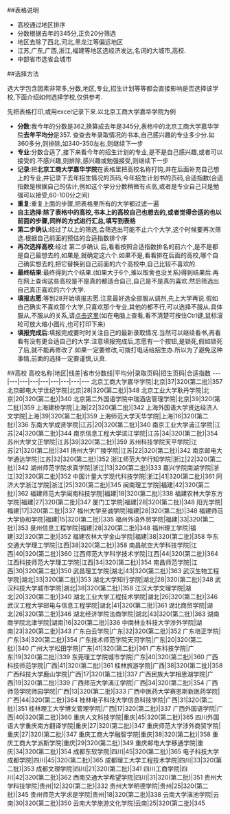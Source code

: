 ##表格说明
 * 高校通过地区排序
 * 分数根据去年的345分,正负20分筛选
 * 地区去除了西北,河北,黑龙江等偏远地区
 * 江苏,广东,广西,浙江,福建等地区选经济发达,名词的大城市,高校.
 * 中部省市选省会城市

##选择方法
  
  选大学包含因素非常多,分数,地区,专业,招生计划等等都会直接影响是否选择该学校,下面介绍如何选择学校,仅供参考.
  
  先把表格打印,或用excel记录下来.以北京工商大学嘉华学院为例
  
 * **分数**:我今年的分数是362,换算成去年是345分,表格中的北京工商大学嘉华学院**去年平均分**是357. 查查去年录取情况的书本,自己感兴趣的专业多少分.如360多分,则排除,如340-350左右,则继续下一步
 * **专业**:分数合适了,接下来看今年的招生计划的专业,是不是自己感兴趣,或者可以接受的.不感兴趣,则排除,感兴趣或勉强接受,则继续下一步
 * **记录**:把**北京工商大学嘉华学院**在表格里把高校名称打钩,并在后面补充自己想上的专业,并记录下去年招生情况的页码,今年招生计划书的页码,合适指数(合适指数是根据自己的估计,例如这个学分分数稍微有点高,或者是专业自己只是勉强可以接受,60-100分之间)
 * **重复**:重复上面的步骤,把表格里所有的大学都过滤一遍
 * **自主选择**:**除了表格中的高校,书本上的高校自己也想去的,或者觉得合适的也以前面的步骤,同样的方式进行汇总,填写到表格**
 * **第二步确认**:经过了以上的筛选,会筛选出可能不止六个大学,这个时候要再次筛选.根据自己前面的预估的合适指数排个序
 * **再次选择高校**:经过 第二步确认 后,看看按照合适指数排名的前六个,是不是都是自己最想去的,如果是,就确定这六个.如果不是,看看排在后面的高校,哪个自己确实想去的,把它替换到自己前面的六个高校中,自己比较不喜欢的.
 * **最终结果**:最终得到六个结果.(如果大于6个,难以取舍也没关系)得到结果后.再在网上查询这些高校是不是真的都适合自己,自己是不是真的喜欢.然后筛选出自己真正喜欢的六个大学.
 * **填报志愿**:等到28开始填报志愿.注意最好选全部服从调剂,先上大学再说.假如自己确实不喜欢那个大学,只喜欢那个专业,其他的都不行,可以选择不服从.具体服从,不服从的关系,请[点击这里](/志愿填报.png)(如在电脑上查看,看不清楚可按住Ctrl键,鼠标滚轮可放大缩小图片,也可打印下来)
 * **填报完成后**:填报完成要时时关注自己的最新录取情况.当然可以继续看书,再看看有没有更合适自己的大学.注意填报完成后,志愿有一个按钮,是锁死,假如锁死了后,就不能再修改了.如果一定要修改,可拨打电话给招生办.所以为了避免这种事情,前面的选择一定要谨慎,认真.

##高校
高校名称|地区|线差|省市分数线|平均分|录取页码|招生页码|合适指数
---|---|---|---|---|---|---|---|---
北京工商大学嘉华学院|北京|37|320(第二批)|357
北京邮电大学世纪学院|北京|28|320(第二批)|348
北京工业大学耿丹学院|北京|20|320(第二批)|340
北京第二外国语学院中瑞酒店管理学院|北京|39|320(第二批)|359
上海建桥学院|上海|22|320(第二批)|342
上海外国语大学贤达经济人文学院|上海|39|320(第二批)|359
上海师范大学天华学院|上海|16|320(第二批)|336
东南大学成贤学院|江苏|20|320(第二批)|340
南京工业大学浦江学院|江苏|24|320(第二批)|344
南京信息工程大学滨江学院|江苏|34|320(第二批)|354
苏州大学文正学院|江苏|39|320(第二批)|359
苏州科技学院天平学院|江苏|21|320(第二批)|341
扬州大学广陵学院|江苏|22|320(第二批)|342
南京邮电大学通达学院|江苏|32|320(第二批)|352
浙江师范大学行知学院|浙江|22|320(第二批)|342
湖州师范学院求真学院|浙江|13|320(第二批)|333
嘉兴学院南湖学院|浙江|32|320(第二批)|352
中国计量大学现代科技学院|浙江|41|320(第二批)|361
同济大学浙江学院|浙江|25|320(第二批)|345
闽南理工学院|福建|42|320(第二批)|362
福建师范大学闽南科技学院|福建|18|320(第二批)|338
福建农林大学东方学院|福建|27|320(第二批)|347
厦门工学院|福建|28|320(第二批)|348
阳光学院|福建|17|320(第二批)|337
福州大学至诚学院|福建|28|320(第二批)|348
福建师范大学协和学院|福建|15|320(第二批)|335
福州外语外贸学院|福建|33|320(第二批)|353
泉州信息工程学院|福建|28|320(第二批)|348
福州理工学院|福建|32|320(第二批)|352
福建农林大学金山学院|福建|38|320(第二批)|358
华东交通大学理工学院|江西|38|320(第二批)|358
南昌航空大学科技学院|江西|40|320(第二批)|360
江西师范大学科学技术学院|江西|44|320(第二批)|364
江西科技师范大学理工学院|江西|34|320(第二批)|354
南昌师范学院|江西|30|320(第二批)|350
武昌理工学院|湖北|43|320(第二批)|363
武汉生物工程学院|湖北|33|320(第二批)|353
湖北大学知行学院|湖北|28|320(第二批)|348
武汉科技大学城市学院|湖北|38|320(第二批)|358
江汉大学文理学院|湖北|20|320(第二批)|340
湖北工业大学工程技术学院|湖北|26|320(第二批)|346
武汉工程大学邮电与信息工程学院|湖北|41|320(第二批)|361
湖北商贸学院|湖北|26|320(第二批)|346
湖北经济学院法商学院|湖北|43|320(第二批)|363
湖南商学院北津学院|湖南|16|320(第二批)|336
中南林业科技大学涉外学院|湖南|23|320(第二批)|343
广东白云学院|广东|32|320(第二批)|352
广东培正学院|广东|34|320(第二批)|354
广东技术师范学院天河学院|广东|20|320(第二批)|340
广州大学松田学院|广东|41|320(第二批)|361
广东科技学院|广东|19|320(第二批)|339
东莞理工学院城市学院|广东|40|320(第二批)|360
广西科技师范学院|广西|41|320(第二批)|361
桂林旅游学院|广西|38|320(第二批)|358
广西科技大学鹿山学院|广西|17|320(第二批)|337
广西民族大学相思湖学院|广西|19|320(第二批)|339
广西师范大学漓江学院|广西|34|320(第二批)|354
广西师范学院师园学院|广西|13|320(第二批)|333
广西中医药大学赛恩斯新医药学院|广西|44|320(第二批)|364
桂林电子科技大学信息科技学院|广西|31|320(第二批)|351
桂林理工大学博文管理学院|广西|17|320(第二批)|337
广西外国语学院|广西|40|320(第二批)|360
重庆人文科技学院|重庆|45|320(第二批)|365
四川外国语大学重庆南方翻译学院|重庆|27|320(第二批)|347
重庆师范大学涉外商贸学院|重庆|27|320(第二批)|347
重庆工商大学融智学院|重庆|38|320(第二批)|358
重庆工商大学派斯学院|重庆|29|320(第二批)|349
重庆邮电大学移通学院|重庆|34|320(第二批)|354
成都东软学院|四川|45|320(第二批)|365
电子科技大学成都学院|四川|45|320(第二批)|365
成都理工大学工程技术学院|四川|33|320(第二批)|353
成都文理学院|四川|21|320(第二批)|341
四川工商学院|四川|42|320(第二批)|362
西南交通大学希望学院|四川|31|320(第二批)|351
贵州大学科技学院|贵州|12|320(第二批)|332
贵州大学明德学院|贵州|25|320(第二批)|345
贵州师范大学求是学院|贵州|18|320(第二批)|338
云南大学滇池学院|云南|30|320(第二批)|350
云南大学旅游文化学院|云南|25|320(第二批)|345


